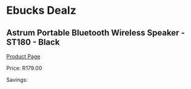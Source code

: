 
# Ebucks Dealz
## Astrum Portable Bluetooth Wireless Speaker - ST180 - Black
[Product Page](https://www.ebucks.com/web/shop/productSelected.do?prodId=1207222801&catId=1207273786)

Price: R179.00

Savings: 


	